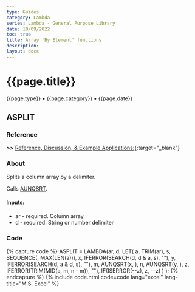 ```yaml
---
type: Guides
category: Lambda
series: Lambda - General Purpose Library
date: 18/09/2022
toc: true
title: Array 'By Element' functions
description: 
layout: docs
---
```


# {{page.title}}
<time class="metadata" style="text-alstyleign:left"> {{page.type}} • {{page.category}} • {{page.date}}</time>

## ASPLIT

### Reference

***>>*** [Reference, Discussion, & Example Applications:](https://www.mrexcel.com/board/threads/asplit.1164750/){:target="_blank"}

### About

Splits a column array by a delimiter.

Calls [AUNQSRT](../lambda-library/lambda-aunqsrt.html).

#### Inputs:

   - ar - required. Column array
   - d - required. String or number delimiter

### Code

{% capture code %}
ASPLIT = LAMBDA(ar, d,
    LET(
        a, TRIM(ar),
        s, SEQUENCE(, MAX(LEN(a))),
        x, IFERROR(SEARCH(d, d & a, s), ""),
        y, IFERROR(SEARCH(d, a & d, s), ""),
        m, AUNQSRT(x, ),
        n, AUNQSRT(y, ),
        z, IFERROR(TRIM(MID(a, m, n - m)), ""),
        IF(ISERROR(--z), z, --z)
    )
);
{% endcapture %}
{% include code.html code=code lang="excel" lang-title="M.S. Excel" %}